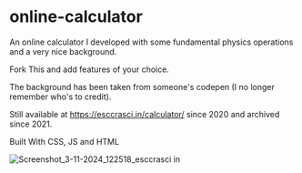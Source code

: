 # online-calculator
An online calculator I developed with some fundamental physics operations and a very nice background.

Fork This and add features of your choice.

The background has been taken from someone's codepen (I no longer remember who's to credit). 

Still available at https://esccrasci.in/calculator/ since 2020 and archived since 2021.

Built With CSS, JS and HTML

![Screenshot_3-11-2024_122518_esccrasci in](https://github.com/user-attachments/assets/17014979-6ab2-4aa7-8a0f-94b9f1293c00)
